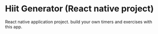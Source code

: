 # Hiit Generator (React native project)

React native application project. build your own timers and exercises with this app.
